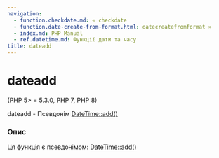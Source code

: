 ```yaml
---
navigation:
  - function.checkdate.md: « checkdate
  - function.date-create-from-format.html: datecreatefromformat »
  - index.md: PHP Manual
  - ref.datetime.md: Функції дати та часу
title: dateadd
---
```

# dateadd

(PHP 5> = 5.3.0, PHP 7, PHP 8)

dateadd - Псевдонім [DateTime::add()](datetime.add.md)

### Опис

Ця функція є псевдонімом: [DateTime::add()](datetime.add.md)
